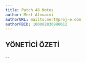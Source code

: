 ```yaml
---
title: Patch 48 Notes
author: Mert Alnuaimi
authorURL: mailto:mert@proj-e.com
authorFBID: 100002836990612
---
```


## YÖNETİCİ ÖZETİ
--

